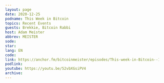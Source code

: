 ```yaml
---
layout: page
date: 2020-12-25
podname: This Week in Bitcoin
topics: Recent Events
guests: Brekkie, Bitcoin Rabbi
host: Adam Meister
abbrev: MEISTER
sode: 
star: 
lang: EN
code: 
link: https://anchor.fm/bitcoinmeister/episodes/This-week-in-Bitcoin--12-25-2020--Biggest-stories-of-2020--Ripple--New-ATH--Ledger--Stimulus--2021-eo7pt6
podlink: 
youtube: https://youtu.be/52vbXGsiPV4
archive: 
---
```

